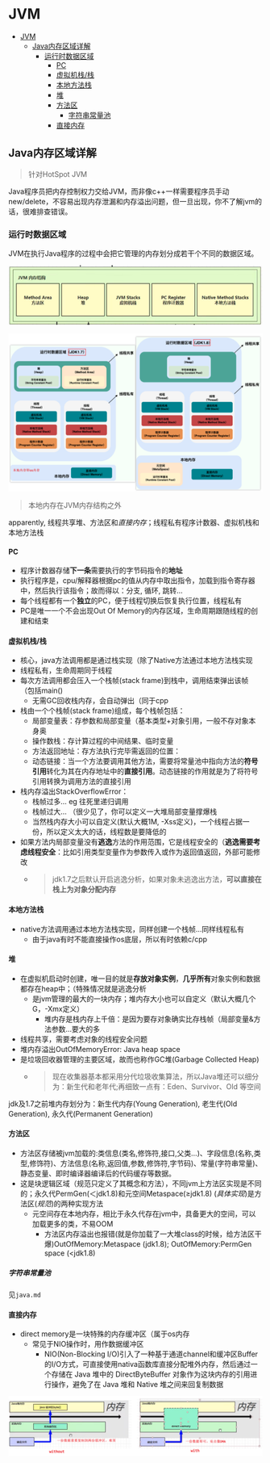 # JVM

- [JVM](#jvm)
  - [Java内存区域详解](#java内存区域详解)
    - [运行时数据区域](#运行时数据区域)
      - [PC](#pc)
      - [虚拟机栈/栈](#虚拟机栈栈)
      - [本地方法栈](#本地方法栈)
      - [堆](#堆)
      - [方法区](#方法区)
        - [字符串常量池](#字符串常量池)
      - [直接内存](#直接内存)

## Java内存区域详解

> 针对HotSpot JVM

Java程序员把内存控制权力交给JVM，而非像c++一样需要程序员手动new/delete，不容易出现内存泄漏和内存溢出问题，但一旦出现，你不了解jvm的话，很难排查错误。

### 运行时数据区域

JVM在执行Java程序的过程中会把它管理的内存划分成若干个不同的数据区域。

![picture 1](../images/ae2bed912301b03e7e657a2d53c78d6ac626feefa5e47078de240e9a0bf37fe7.png)

![picture 0](../images/d240a7cca7227411ee6455a713304a1e77a7da9e87dce0995c1d4896ff9757e2.png)  
> 本地内存在JVM内存结构之外

apparently, 线程共享堆、方法区和*直接内存*；线程私有程序计数器、虚拟机栈和本地方法栈

#### PC

* 程序计数器存储**下一条**需要执行的字节码指令的**地址**
* 执行程序是，cpu/解释器根据pc的值从内存中取出指令，加载到指令寄存器中，然后执行该指令；故而得以：分支, 循环, 跳转...
* 每个线程都有一个**独立**的PC，便于线程切换后恢复执行位置，线程私有
* PC是唯一一个不会出现Out Of Memory的内存区域，生命周期跟随线程的创建和结束

#### 虚拟机栈/栈

* 核心，java方法调用都是通过栈实现（除了Native方法通过本地方法栈实现
* 线程私有，生命周期同于线程
* 每次方法调用都会压入一个栈帧(stack frame)到栈中，调用结束弹出该帧（包括main()
  * 无需GC回收栈内存，会自动弹出（同于cpp
* 栈由一个个栈帧(stack frame)组成，每个栈帧包括：
  * 局部变量表：存参数和局部变量（基本类型+对象引用，一般不存对象本身奥
  * 操作数栈：存计算过程的中间结果、临时变量
  * 方法返回地址：存方法执行完毕需返回的位置：
  * 动态链接：当一个方法要调用其他方法，需要将常量池中指向方法的**符号引用**转化为其在内存地址中的**直接引用**。动态链接的作用就是为了将符号引用转换为调用方法的直接引用
* 栈内存溢出StackOverflowError：
  * 栈帧过多… eg 往死里递归调用
  * 栈帧过大… （很少见了，你可以定义一大堆局部变量撑爆栈
  * 当然栈内存大小可以自定义(默认大概1M, -Xss定义)，一个线程占据一份，所以定义太大的话，线程数是要降低的
* 如果方法内局部变量没有**逃逸**方法的作用范围，它是线程安全的（**逃逸需要考虑线程安全**：比如引用类型变量作为参数传入或作为返回值返回，外部可能修改
  * > jdk1.7之后默认开启逃逸分析，如果对象未逃逸出方法，**可以直接在栈上为对象分配内存**

#### 本地方法栈

* native方法调用通过本地方法栈实现，同样创建一个栈帧...同样线程私有
  * 由于java有时不能直接操作os底层，所以有时依赖c/cpp

#### 堆

* 在虚拟机启动时创建，唯一目的就是**存放对象实例**，**几乎所有**对象实例和数据都存在heap中；（特殊情况就是逃逸分析
  * 是jvm管理的最大的一块内存；堆内存大小也可以自定义（默认大概几个G，-Xmx定义）
    * 堆内存是栈内存上千倍：是因为要存对象确实比存栈帧（局部变量&方法参数...要大的多
* 线程共享，需要考虑对象的线程安全问题
* 堆内存溢出OutOfMemoryError: Java heap space
* 是垃圾回收器管理的主要区域，故而也称作GC堆(Garbage Collected Heap)
  * > 现在收集器基本都采用分代垃圾收集算法，所以Java堆还可以细分为：新生代和老年代;再细致一点有：Eden、Survivor、Old 等空间

jdk及1.7之前堆内存划分为：新生代内存(Young Generation), 老生代(Old Generation), 永久代(Permanent Generation)

#### 方法区

* 方法区存储被jvm加载的:类信息(类名,修饰符,接口,父类...)、字段信息(名称,类型,修饰符)、方法信息(名称,返回值,参数,修饰符,字节码)、常量(字符串常量)、静态变量、即时编译器编译后的代码缓存等数据。
* 这是块逻辑区域（规范只定义了其概念和方法），不同jvm上方法区实现是不同的；永久代PermGen(＜jdk1.8)和元空间Metaspace(≥jdk1.8) (*具体实现*)是方法区(*规范*)的两种实现方法
  * 元空间存在本地内存，相比于永久代存在jvm中，具备更大的空间，可以加载更多的类，不易OOM
    * 方法区内存溢出也报错(就是你加载了一大堆class的时候，给方法区干爆)OutOfMemory:Metaspace (jdk1.8); OutOfMemory:PermGen space (<jdk1.8)

##### 字符串常量池

见`java.md`

#### 直接内存

* direct memory是一块特殊的内存缓冲区（属于os内存
  * 常见于NIO操作时，用作数据缓冲区
    * NIO(Non-Blocking I/O)引入了一种基于通道channel和缓冲区Buffer的I/O方式，可直接使用nativa函数库直接分配堆外内存，然后通过一个存储在 Java 堆中的 DirectByteBuffer 对象作为这块内存的引用进行操作，避免了在 Java 堆和 Native 堆之间来回复制数据

![picture 2](../images/edc1f749a1d7b7a0835c59b65bfc71822af0009945a44a7e4e8888c80dbb6355.png)  
